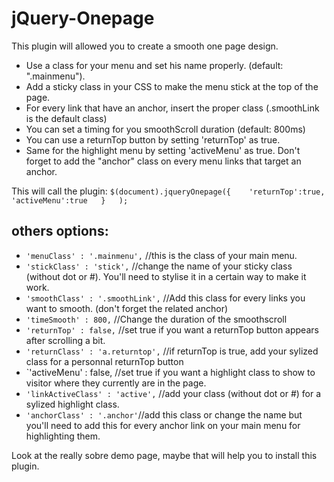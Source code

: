 jQuery-Onepage
==============
This plugin will allowed you to create a smooth one page design.

- Use a class for your menu and set his name properly. (default: ".mainmenu").
- Add a sticky class in your CSS to make the menu stick at the top of the page.
- For every link that have an anchor, insert the proper class (.smoothLink is the default class)
- You can set a timing for you smoothScroll duration (default: 800ms)
- You can use a returnTop button by setting 'returnTop' as true.
- Same for the highlight menu by setting 'activeMenu' as true. Don't forget to add the "anchor" class on every menu links that target an anchor.

This will call the plugin:
  `$(document).jqueryOnepage({   
        'returnTop':true,  
        'activeMenu':true  
    }  
  );`
  
others options:
--------
- `'menuClass' : '.mainmenu',` //this is the class of your main menu.
- `'stickClass' : 'stick',` //change the name of your sticky class (without dot or #). You'll need to stylise it in a certain way to make it work.
- `'smoothClass' : '.smoothLink',` //Add this class for every links you want to smooth. (don't forget the related anchor)
- `'timeSmooth' : 800,` //Change the duration of the smoothscroll
- `'returnTop' : false,` //set true if you want a returnTop button appears after scrolling a bit.
- `'returnClass' : 'a.returntop',` //if returnTop is true, add your sylized class for a personnal returnTop button
- `'activeMenu' : false, //set true if you want a highlight class to show to visitor where they currently are in the page.
- `'linkActiveClass' : 'active',` //add your class (without dot or #) for a sylized highlight class.
- `'anchorClass' : '.anchor'`//add this class or change the name but you'll need to add this for every anchor link on your main menu for highlighting them.


Look at the really sobre demo page, maybe that will help you to install this plugin.      
  
  

